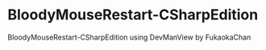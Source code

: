 # BloodyMouseRestart-CSharpEdition
BloodyMouseRestart-CSharpEdition using DevManView by FukaokaChan
